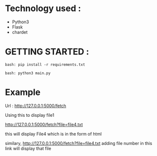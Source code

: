 # Technology used : 
- Python3
- Flask
- chardet

# GETTING STARTED : 

`bash:
pip install -r requirements.txt
`

`bash:
python3 main.py
`
# Example

Url : http://127.0.0.1:5000/fetch

Using this to display file1

http://127.0.0.1:5000/fetch?file=file4.txt

this will display File4 which is in the form of html

similary, http://127.0.0.1:5000/fetch?file=file4.txt adding file number in this link will display
that file

